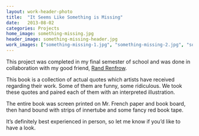 ```yaml
---
layout: work-header-photo
title:  "It Seems Like Something is Missing"
date:   2013-08-02
categories: Projects
home_image: something-missing.jpg
header_image: something-missing-header.jpg
work_images: ["something-missing-1.jpg", "something-missing-2.jpg", "something-missing-3.jpg", "something-missing-4.jpg", "something-missing-6.jpg", "something-missing-7.jpg", "something-missing-8.jpg", "something-missing-9.jpg", "something-missing-10.jpg", "something-missing-11.jpg"]
---
```


This project was completed in my final semester of school and was done in collaboration with my good friend, <a href="http://randrenfrow.com">Rand Renfrow</a>.

This book is a collection of actual quotes which artists have received regarding their work. Some of them are funny, some ridiculous. We took these quotes and paired each of them with an interpreted illustration.

The entire book was screen printed on Mr. French paper and book board, then hand bound with strips of innertube and some fancy red book tape.

It&rsquo;s definitely best experienced in person, so let me know if you&rsquo;d like to have a look.